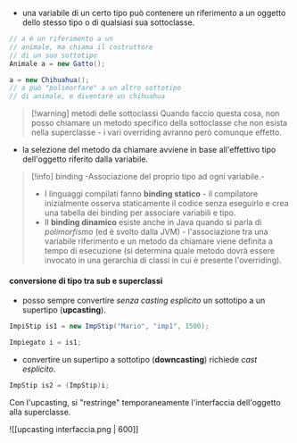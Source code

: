 - una variabile di un certo tipo può contenere un riferimento a un oggetto dello stesso tipo o di qualsiasi sua sottoclasse.
```java
// a è un riferimento a un
// animale, ma chiama il costruttore 
// di un suo sottotipo 
Animale a = new Gatto();

a = new Chihuahua();
// a può "polimorfare" a un altro sottotipo 
// di animale, e diventare un chihuahua
```

>[!warning] metodi delle sottoclassi
Quando faccio questa cosa, non posso chiamare un metodo specifico della sottoclasse che non esista nella superclasse - i vari overriding avranno però comunque effetto.

- la selezione del metodo da chiamare avviene in base all'effettivo tipo dell'oggetto riferito dalla variabile.
 

>[!info] binding
  -Associazione del proprio tipo ad ogni variabile.-
>- I linguaggi compilati fanno **binding statico** - il compilatore inizialmente osserva staticamente il codice senza eseguirlo e crea una tabella dei binding per associare variabili e tipo.
> - Il **binding dinamico** esiste anche in Java quando si parla di *polimorfismo* (ed è svolto dalla JVM) - l'associazione tra una variabile riferimento e un metodo da chiamare viene definita a tempo di esecuzione (si determina quale metodo dovrà essere invocato in una gerarchia di classi in cui è presente l'overriding).

#### conversione di tipo tra sub e superclassi
- posso sempre convertire *senza casting esplicito* un sottotipo a un supertipo (**upcasting**).
```java
ImpiStip is1 = new ImpStip("Mario", "imp1", 1500);

Impiegato i = is1;
```
- convertire un supertipo a sottotipo (**downcasting**) richiede *cast esplicito*.
```java
ImpStip is2 = (ImpStip)i;
```

Con l'upcasting, si "restringe" temporaneamente l'interfaccia dell'oggetto alla superclasse.
 
![[upcasting interfaccia.png | 600]]

